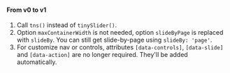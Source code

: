 #### From v0 to v1

1. Call `tns()` instead of `tinySlider()`.
2. Option `maxContainerWidth` is not needed, option `slideByPage` is replaced with `slideBy`. You can still get slide-by-page using `slideBy: 'page'`.
3. For customize nav or controls, attributes `[data-controls]`, `[data-slide]` and `[data-action]` are no longer required. They'll be added automatically.